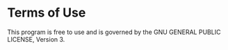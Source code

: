 # Terms of Use
This program is free to use and is governed by the GNU GENERAL PUBLIC LICENSE, Version 3.
